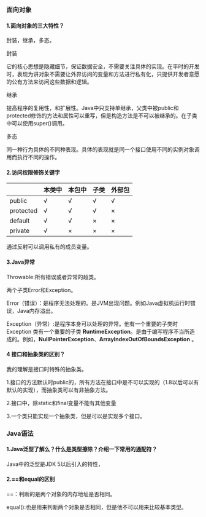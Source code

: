 ### 面向对象

#### 1.面向对象的三大特性？

封装，继承，多态。

封装

它的核心思想是隐藏细节，保证数据安全，不需要关注具体的实现。在平时的开发时，表现为讲对象不需要让外界访问的变量和方法进行私有化，只提供开发者意愿的公有方法来访问这些数据和逻辑。

继承

提高程序的复用性，和扩展性。Java中只支持单继承，父类中被public和protected修饰的方法和属性可以重写，但是构造方法是不可以被继承的。在子类中可以使用super()调用。

多态

同一种行为具体的不同种表现。具体的表现就是同一个接口使用不同的实例对象调用而执行不同的操作。

#### 2.访问权限修饰关键字

|           | 本类中 | 本包中 | 子类 | 外部包 |
| --------- | ------ | ------ | ---- | ------ |
| public    | √      | √      | √    | √      |
| protected | √      | √      | √    | ×      |
| default   | √      | √      | ×    | ×      |
| private   | √      | ×      | ×    | ×      |

通过反射可以调用私有的成员变量。

#### 3.Java异常

Throwable:所有错误或者异常的超类。

两个子类Error和Exception。

Error（错误）：是程序无法处理的。是JVM出现问题。例如Java虚拟机运行时错误，Java内存溢出。

Exception（异常）:是程序本身可以处理的异常。他有一个重要的子类时Exception 类有一个重要的子类 **RuntimeException**。是由于编写程序不当所造成的。例如，**NullPointerException**、**ArrayIndexOutOfBoundsException** 。

#### 4 接口和抽象类的区别？

我的理解是接口时特殊的抽象类。

1.接口的方法默认时public的，所有方法在接口中是不可以实现的（1.8以后可以有默认的实现），而抽象类可以有非抽象方法。

2.接口中，除static和final变量不能有其他变量

3.一个类只能实现一个抽象类，但是可以是实现多个接口。

### Java语法

#### 1.Java泛型了解么？什么是类型擦除？介绍一下常用的通配符？

Java中的泛型是JDK 5以后引入的特性，

#### 2.==和equal的区别

==：判断的是两个对象的内存地址是否相同。

equal():也是用来判断两个对象是否相同，但是他不可以用来比较基本类型。




